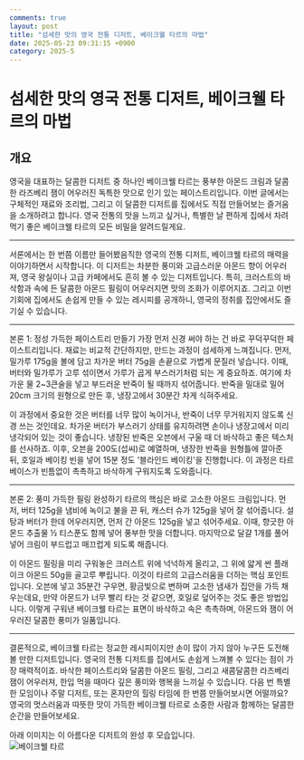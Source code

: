 ```yaml
---
comments: true
layout: post
title: "섬세한 맛의 영국 전통 디저트, 베이크웰 타르의 마법"
date: 2025-05-23 09:31:15 +0900
category: 2025-5
---
```


# 섬세한 맛의 영국 전통 디저트, 베이크웰 타르의 마법

## 개요
영국을 대표하는 달콤한 디저트 중 하나인 베이크웰 타르는 풍부한 아몬드 크림과 달콤한 라즈베리 잼이 어우러진 독특한 맛으로 인기 있는 페이스트리입니다. 이번 글에서는 구체적인 재료와 조리법, 그리고 이 달콤한 디저트를 집에서도 직접 만들어보는 즐거움을 소개하려고 합니다. 영국 전통의 맛을 느끼고 싶거나, 특별한 날 편하게 집에서 차려먹기 좋은 베이크웰 타르의 모든 비밀을 알려드릴게요.

---

서론에서는 한 번쯤 이름만 들어봤음직한 영국의 전통 디저트, 베이크웰 타르의 매력을 이야기하면서 시작합니다. 이 디저트는 차분한 풍미와 고급스러운 아몬드 향이 어우러져, 영국 왕실이나 고급 카페에서도 흔히 볼 수 있는 디저트입니다. 특히, 크러스트의 바삭함과 속에 든 달콤한 아몬드 필링이 어우러지면 맛의 조화가 이루어지죠. 그리고 이번 기회에 집에서도 손쉽게 만들 수 있는 레시피를 공개하니, 영국의 정취를 집안에서도 즐기실 수 있습니다.

---

본론 1: 정성 가득한 페이스트리 만들기
가장 먼저 신경 써야 하는 건 바로 꾸덕꾸덕한 페이스트리입니다. 재료는 비교적 간단하지만, 만드는 과정이 섬세하게 느껴집니다. 먼저, 밀가루 175g을 볼에 담고 차가운 버터 75g을 손끝으로 가볍게 문질러 넣습니다. 이때, 버터와 밀가루가 고루 섞이면서 가루가 곱게 부스러기처럼 되는 게 중요하죠. 여기에 차가운 물 2~3큰술을 넣고 부드러운 반죽이 될 때까지 섞어줍니다. 반죽을 밀대로 밀어 20cm 크기의 원형으로 만든 후, 냉장고에서 30분간 차게 식혀주세요.

이 과정에서 중요한 것은 버터를 너무 많이 녹이거나, 반죽이 너무 무거워지지 않도록 신경 쓰는 것인데요. 차가운 버터가 부스러기 상태를 유지하려면 손이나 냉장고에서 미리 냉각되어 있는 것이 좋습니다. 냉장된 반죽은 오븐에서 구울 때 더 바삭하고 좋은 텍스처를 선사하죠. 이후, 오븐을 200도(섭씨)로 예열하며, 냉장한 반죽을 원형틀에 깔아준 뒤, 호일과 베이킹 빈을 넣어 15분 정도 '블라인드 베이킹'을 진행합니다. 이 과정은 타르 베이스가 빈틈없이 촉촉하고 바삭하게 구워지도록 도와줍니다.

---

본론 2: 풍미 가득한 필링 완성하기
타르의 핵심은 바로 고소한 아몬드 크림입니다. 먼저, 버터 125g을 냄비에 녹이고 불을 끈 뒤, 캐스터 슈가 125g을 넣어 잘 섞어줍니다. 설탕과 버터가 한데 어우러지면, 먼저 간 아몬드 125g을 넣고 섞어주세요. 이때, 향긋한 아몬드 추출물 ½ 티스푼도 함께 넣어 풍부한 맛을 더합니다. 마지막으로 달걀 1개를 풀어 넣어 크림이 부드럽고 매끄럽게 되도록 해줍니다.

이 아몬드 필링을 미리 구워놓은 크러스트 위에 넉넉하게 올리고, 그 위에 얇게 썬 플래이크 아몬드 50g을 골고루 뿌립니다. 이것이 타르의 고급스러움을 더하는 핵심 포인트입니다. 오븐에 넣고 35분간 구우면, 황금빛으로 변하며 고소한 냄새가 집안을 가득 채우는데요, 만약 아몬드가 너무 빨리 타는 것 같으면, 호일로 덮어주는 것도 좋은 방법입니다. 이렇게 구워낸 베이크웰 타르는 표면이 바삭하고 속은 촉촉하며, 아몬드와 잼이 어우러진 달콤한 풍미가 일품입니다.

---

결론적으로, 베이크웰 타르는 정교한 레시피이지만 손이 많이 가지 않아 누구든 도전해볼 만한 디저트입니다. 영국의 전통 디저트를 집에서도 손쉽게 느껴볼 수 있다는 점이 가장 매력적이죠. 바삭한 페이스트리와 달콤한 아몬드 필링, 그리고 새콤달콤한 라즈베리 잼이 어우러져, 한입 먹을 때마다 깊은 풍미와 행복을 느끼실 수 있습니다. 다음 번 특별한 모임이나 주말 디저트, 또는 혼자만의 힐링 타임에 한 번쯤 만들어보시면 어떨까요? 영국의 멋스러움과 따뜻한 맛이 가득한 베이크웰 타르로 소중한 사람과 함께하는 달콤한 순간을 만들어보세요.

아래 이미지는 이 아름다운 디저트의 완성 후 모습입니다.  
![베이크웰 타르](https://www.themealdb.com/images/media/meals/wyrqqq1468233628.jpg)